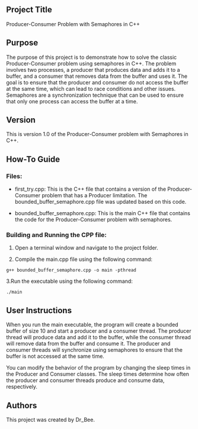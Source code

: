 ## Project Title

Producer-Consumer Problem with Semaphores in C++

## Purpose

The purpose of this project is to demonstrate how to solve the classic Producer-Consumer problem using semaphores in C++. The problem involves two processes, a producer that produces data and adds it to a buffer, and a consumer that removes data from the buffer and uses it. The goal is to ensure that the producer and consumer do not access the buffer at the same time, which can lead to race conditions and other issues. Semaphores are a synchronization technique that can be used to ensure that only one process can access the buffer at a time.

## Version

This is version 1.0 of the Producer-Consumer problem with Semaphores in C++.

## How-To Guide

### Files:

- first_try.cpp: This is the C++ file that contains a version of the Producer-Consumer problem that has a Producer limitation. The bounded_buffer_semaphore.cpp file was updated based on this code.

- bounded_buffer_semaphore.cpp: This is the main C++ file that contains the code for the Producer-Consumer problem with semaphores.

### Building and Running the CPP file:

1. Open a terminal window and navigate to the project folder.

2. Compile the main.cpp file using the following command:
```
g++ bounded_buffer_semaphore.cpp -o main -pthread
```

3.Run the executable using the following command:
```       
./main
```

## User Instructions

When you run the main executable, the program will create a bounded buffer of size 10 and start a producer and a consumer thread. The producer thread will produce data and add it to the buffer, while the consumer thread will remove data from the buffer and consume it. The producer and consumer threads will synchronize using semaphores to ensure that the buffer is not accessed at the same time.

You can modify the behavior of the program by changing the sleep times in the Producer and Consumer classes. The sleep times determine how often the producer and consumer threads produce and consume data, respectively.

## Authors

This project was created by Dr_Bee.

